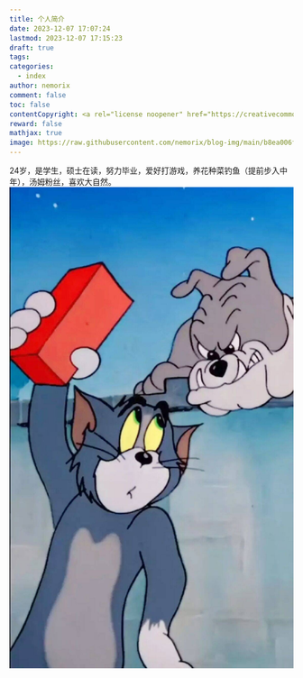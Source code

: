 ```yaml
---
title: 个人简介
date: 2023-12-07 17:07:24
lastmod: 2023-12-07 17:15:23
draft: true
tags: 
categories:
  - index
author: nemorix
comment: false
toc: false
contentCopyright: <a rel="license noopener" href="https://creativecommons.org/licenses/by-nc-nd/4.0/" target="_blank">CC BY-NC-ND 4.0</a>
reward: false
mathjax: true
image: https://raw.githubusercontent.com/nemorix/blog-img/main/b8ea006fab740c760fc5eeb466818412_720.jpg
---
```

24岁，是学生，硕士在读，努力毕业，爱好打游戏，养花种菜钓鱼（提前步入中年），汤姆粉丝，喜欢大自然。
![](https://raw.githubusercontent.com/nemorix/blog-img/main/b8ea006fab740c760fc5eeb466818412_720.jpg)